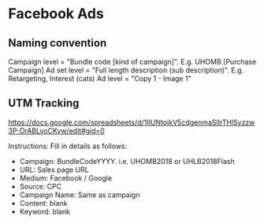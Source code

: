 <!-- TITLE: Facebook Ads -->
<!-- SUBTITLE: Tips, Tricks & Results !-->

# Facebook Ads

## Naming convention
Campaign level = "Bundle code [kind of  campaign]".  E.g. UHOMB [Purchase Campaign]
Ad set level = "Full length description (sub description)".  E.g. Retargeting, Interest (cats)
Ad level = "Copy 1 - Image 1"

##  UTM Tracking
https://docs.google.com/spreadsheets/d/1IIUNtojkV5cdgenmaSlIrTHlSyzzw3P-DrABLvoCKyw/edit#gid=0

Instructions:
Fill in details as follows:
* Campaign: BundleCodeYYYY. i.e. UHOMB2018 or UHLB2018Flash
* URL: Sales page URL
* Medium: Facebook / Google
* Source: CPC
* Campaign Name: Same as campaign
* Content: blank
* Keyword: blank




